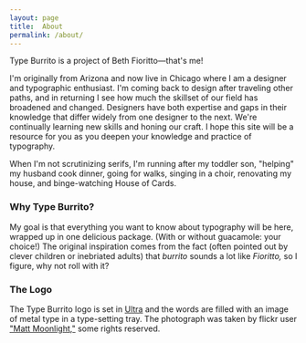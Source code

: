 ```yaml
---
layout: page
title:  About
permalink: /about/
---
```


Type Burrito is a project of Beth Fioritto—that's me! 

I'm originally from Arizona and now live in Chicago where I am a designer and typographic enthusiast. I'm coming back to design after traveling other paths, and in returning I see how much the skillset of our field has broadened and changed. Designers have both expertise and gaps in their knowledge that differ widely from one designer to the next. We're continually learning new skills and honing our craft. I hope this site will be a resource for you as you deepen your knowledge and practice of typography.

When I'm not scrutinizing serifs, I'm running after my toddler son, "helping" my husband cook dinner, going for walks, singing in a choir, renovating my house, and binge-watching House of Cards.

<h3>Why Type Burrito?</h3>

My goal is that everything you want to know about typography will be here, wrapped up in one delicious package. (With or without guacamole: your choice!) The original inspiration comes from the fact (often pointed out by clever children or inebriated adults) that <i>burrito</i> sounds a lot like <i>Fioritto,</i> so I figure, why not roll with it?

<h3>The Logo</h3>

The Type Burrito logo is set in <a href="https://www.google.com/fonts/specimen/Ultra">Ultra</a> and the words are filled with an image of metal type in a type-setting tray. The photograph was taken by flickr user <a href="https://www.flickr.com/photos/matt_moonlight/9171680561/in/faves-54686491@N00/">"Matt Moonlight,"</a> some rights reserved.
